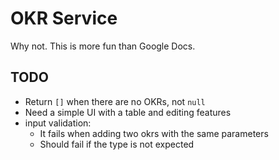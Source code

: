 # OKR Service

Why not. This is more fun than Google Docs.

## TODO
* Return `[]` when there are no OKRs, not `null`
* Need a simple UI with a table and editing features
* input validation:
    * It fails when adding two okrs with the same parameters
    * Should fail if the type is not expected
